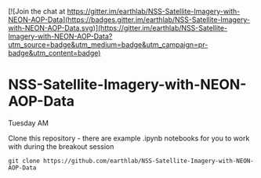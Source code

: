 
[![Join the chat at https://gitter.im/earthlab/NSS-Satellite-Imagery-with-NEON-AOP-Data](https://badges.gitter.im/earthlab/NSS-Satellite-Imagery-with-NEON-AOP-Data.svg)](https://gitter.im/earthlab/NSS-Satellite-Imagery-with-NEON-AOP-Data?utm_source=badge&utm_medium=badge&utm_campaign=pr-badge&utm_content=badge)

# NSS-Satellite-Imagery-with-NEON-AOP-Data

Tuesday AM

Clone this repository - there are example .ipynb notebooks for you to work with during the breakout session

```
git clone https://github.com/earthlab/NSS-Satellite-Imagery-with-NEON-AOP-Data
```
